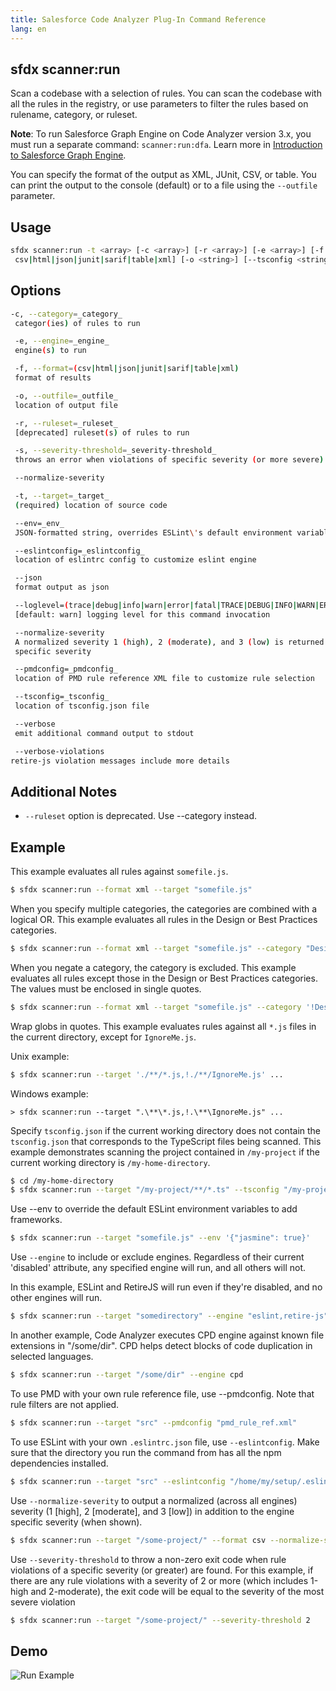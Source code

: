 ```yaml
---
title: Salesforce Code Analyzer Plug-In Command Reference
lang: en
---
```


## sfdx scanner:run
Scan a codebase with a selection of rules. You can scan the codebase with all the rules in the registry, or use parameters to filter the rules based on rulename, category, or ruleset.

**Note**: To run Salesforce Graph Engine on Code Analyzer version 3.x, you must run a separate command: `scanner:run:dfa`. Learn more in [Introduction to Salesforce Graph Engine](https://forcedotcom.github.io/sfdx-scanner/en/v3.x/salesforce-graph-engine/introduction/).

You can specify the format of the output as XML, JUnit, CSV, or table. You can print the output to the console (default) or to a file using the `--outfile` parameter.

## Usage

```bash
sfdx scanner:run -t <array> [-c <array>] [-r <array>] [-e <array>] [-f 
 csv|html|json|junit|sarif|table|xml] [-o <string>] [--tsconfig <string>] [--eslintconfig <string>] [--pmdconfig <string>] [--env <string>] [-s <integer> | undefined | [-v | --json]] [--normalize-severity] [--verbose] [--loglevel trace|debug|info|warn|error|fatal|TRACE|DEBUG|INFO|WARN|ERROR|FATAL]
```
  
## Options

```bash
-c, --category=_category_
 categor(ies) of rules to run

 -e, --engine=_engine_
 engine(s) to run

 -f, --format=(csv|html|json|junit|sarif|table|xml)
 format of results

 -o, --outfile=_outfile_
 location of output file

 -r, --ruleset=_ruleset_
 [deprecated] ruleset(s) of rules to run

 -s, --severity-threshold=_severity-threshold_
 throws an error when violations of specific severity (or more severe) are detected, invokes 

 --normalize-severity

 -t, --target=_target_
 (required) location of source code

 --env=_env_
 JSON-formatted string, overrides ESLint\'s default environment variables

 --eslintconfig=_eslintconfig_
 location of eslintrc config to customize eslint engine

 --json
 format output as json

 --loglevel=(trace|debug|info|warn|error|fatal|TRACE|DEBUG|INFO|WARN|ERROR|FATAL)
 [default: warn] logging level for this command invocation

 --normalize-severity
 A normalized severity 1 (high), 2 (moderate), and 3 (low) is returned in addition to the engine 
 specific severity

 --pmdconfig=_pmdconfig_
 location of PMD rule reference XML file to customize rule selection

 --tsconfig=_tsconfig_
 location of tsconfig.json file

 --verbose
 emit additional command output to stdout

 --verbose-violations
retire-js violation messages include more details

```

## Additional Notes

- `--ruleset` option is deprecated. Use --category instead.
  
## Example

This example evaluates all rules against ```somefile.js```.

```bash
$ sfdx scanner:run --format xml --target "somefile.js"
```

When you specify multiple categories, the categories are combined with a logical OR. This example evaluates all rules in the Design or Best Practices categories.
```bash
$ sfdx scanner:run --format xml --target "somefile.js" --category "Design,Best Practices"
```

When you negate a category, the category is excluded. This example evaluates all rules except those in the Design or Best Practices categories. The values must be enclosed in single quotes.
```bash
$ sfdx scanner:run --format xml --target "somefile.js" --category '!Design,!Best Practices'
```

Wrap globs in quotes.  This example evaluates rules against all ```*.js``` files in the current directory, except for ```IgnoreMe.js```.

Unix example:
```bash
$ sfdx scanner:run --target './**/*.js,!./**/IgnoreMe.js' ...
````
Windows example:
```DOS
> sfdx scanner:run --target ".\**\*.js,!.\**\IgnoreMe.js" ...
```

Specify `tsconfig.json` if the current working directory does not contain the ```tsconfig.json``` that corresponds to the TypeScript files being scanned. This example demonstrates scanning the project contained in ```/my-project``` if the current working directory is ```/my-home-directory```.
```bash
$ cd /my-home-directory
$ sfdx scanner:run --target "/my-project/**/*.ts" --tsconfig "/my-project/tsconfig.json"
```
Use --env to override the default ESLint environment variables to add frameworks.
```bash
$ sfdx scanner:run --target "somefile.js" --env '{"jasmine": true}'
```

Use `--engine` to include or exclude engines. Regardless of their current 'disabled' attribute, any specified engine will run, and all others will not.

In this example, ESLint and RetireJS will run even if they're disabled, and no other engines will run.
```bash
$ sfdx scanner:run --target "somedirectory" --engine "eslint,retire-js"
```

In another example, Code Analyzer executes CPD engine against known file extensions in "/some/dir". CPD helps detect blocks of code duplication in selected languages. 

```bash
$ sfdx scanner:run --target "/some/dir" --engine cpd
 ```
 
To use PMD with your own rule reference file, use --pmdconfig. Note that rule filters are not applied.
```bash
$ sfdx scanner:run --target "src" --pmdconfig "pmd_rule_ref.xml"
```

To use ESLint with your own `.eslintrc.json` file, use `--eslintconfig`. Make sure that the directory you run the command from has all the npm dependencies installed.
```bash
$ sfdx scanner:run --target "src" --eslintconfig "/home/my/setup/.eslintrc.json"
```

Use `--normalize-severity` to output a normalized (across all engines) severity (1 [high], 2 [moderate], and 3 [low]) in addition to the engine specific severity (when shown). 
```bash
$ sfdx scanner:run --target "/some-project/" --format csv --normalize-severity
```

Use `--severity-threshold` to throw a non-zero exit code when rule violations of a specific severity (or greater) are found. For this example, if there are any rule violations with a severity of 2 or more (which includes 1-high and 2-moderate), the exit code will be equal to the severity of the most severe violation
```bash
$ sfdx scanner:run --target "/some-project/" --severity-threshold 2
```

## Demo
![Run Example](./assets/images/run.gif)
